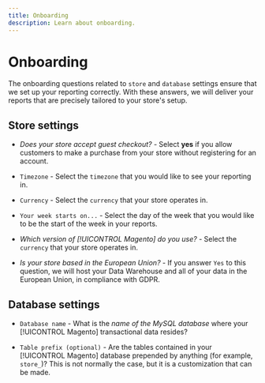 ```yaml
---
title: Onboarding
description: Learn about onboarding.
---
```

# Onboarding

The onboarding questions related to `store` and `database` settings ensure that we set up your reporting correctly. With these answers, we will deliver your reports that are precisely tailored to your store's setup.

## Store settings

-  *Does your store accept guest checkout?* - Select **yes** if you allow customers to make a purchase from your store without registering for an account.

-  `Timezone` - Select the `timezone` that you would like to see your reporting in.

-  `Currency` - Select the `currency` that your store operates in.

-  `Your week starts on...` - Select the day of the week that you would like to be the start of the week in your reports.

-  *Which version of [!UICONTROL Magento] do you use?* - Select the `currency` that your store operates in.

-  *Is your store based in the European Union?* - If you answer `Yes` to this question, we will host your Data Warehouse and all of your data in the European Union, in compliance with GDPR.

## Database settings

-  `Database name` - What is the *name of the MySQL database* where your [!UICONTROL Magento] transactional data resides?

-  `Table prefix (optional)` - Are the tables contained in your [!UICONTROL Magento] database prepended by anything (for example, `store_`)? This is not normally the case, but it is a customization that can be made.
